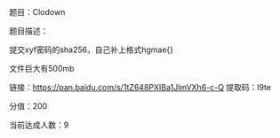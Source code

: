题目：Clodown

题目描述：

提交xyf密码的sha256，自己补上格式hgmae{} 

文件巨大有500mb

链接：https://pan.baidu.com/s/1tZ648PXIBa1JlmVXh6-c-Q 
提取码：l9te 

分值：200

当前达成人数：9

